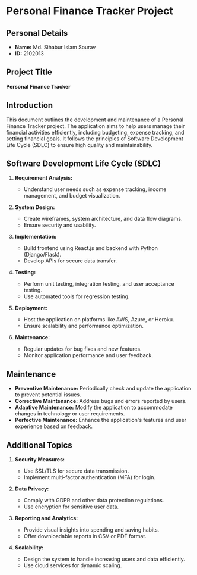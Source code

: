 # Personal Finance Tracker Project

## Personal Details
- **Name:** Md. Sihabur Islam Sourav  
- **ID:** 2102013  

## Project Title
**Personal Finance Tracker**


## Introduction
This document outlines the development and maintenance of a Personal Finance Tracker project. 
The application aims to help users manage their financial activities efficiently, including budgeting, 
expense tracking, and setting financial goals. It follows the principles of Software Development Life Cycle (SDLC) 
to ensure high quality and maintainability.

## Software Development Life Cycle (SDLC)
1. **Requirement Analysis:**
   - Understand user needs such as expense tracking, income management, and budget visualization.

2. **System Design:**
   - Create wireframes, system architecture, and data flow diagrams.
   - Ensure security and usability.

3. **Implementation:**
   - Build frontend using React.js and backend with Python (Django/Flask).
   - Develop APIs for secure data transfer.

4. **Testing:**
   - Perform unit testing, integration testing, and user acceptance testing.
   - Use automated tools for regression testing.

5. **Deployment:**
   - Host the application on platforms like AWS, Azure, or Heroku.
   - Ensure scalability and performance optimization.

6. **Maintenance:**
   - Regular updates for bug fixes and new features.
   - Monitor application performance and user feedback.

## Maintenance
- **Preventive Maintenance:** Periodically check and update the application to prevent potential issues.
- **Corrective Maintenance:** Address bugs and errors reported by users.
- **Adaptive Maintenance:** Modify the application to accommodate changes in technology or user requirements.
- **Perfective Maintenance:** Enhance the application's features and user experience based on feedback.

## Additional Topics
1. **Security Measures:**
   - Use SSL/TLS for secure data transmission.
   - Implement multi-factor authentication (MFA) for login.

2. **Data Privacy:**
   - Comply with GDPR and other data protection regulations.
   - Use encryption for sensitive user data.

3. **Reporting and Analytics:**
   - Provide visual insights into spending and saving habits.
   - Offer downloadable reports in CSV or PDF format.

4. **Scalability:**
   - Design the system to handle increasing users and data efficiently.
   - Use cloud services for dynamic scaling.
